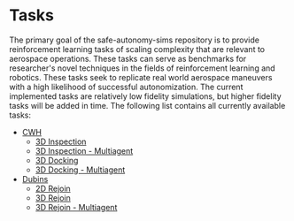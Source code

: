 # Tasks

The primary goal of the safe-autonomy-sims repository is to provide reinforcement learning tasks
of scaling complexity that are relevant to aerospace operations. These tasks can serve as benchmarks
for researcher's novel techniques in the fields of reinforcement learning and robotics. These tasks 
seek to replicate real world aerospace maneuvers with a high likelihood of successful autonomization.
The current implemented tasks are relatively low fidelity simulations, but higher fidelity tasks 
will be added in time. The following list contains all currently available tasks:

- [CWH](CWH/index.md)
    * [3D Inspection](CWH/inspection_3d.md)
    * [3D Inspection - Multiagent](CWH/inspection_3d_multiagent.md)
    * [3D Docking](CWH/docking_3d.md)
    * [3D Docking - Multiagent](CWH/docking_3d_multiagent.md)
- [Dubins](dubins/index.md)
    * [2D Rejoin](dubins/rejoin_2d.md)
    * [3D Rejoin](dubins/rejoin_3d.md)
    * [3D Rejoin - Multiagent](dubins/rejoin_3d_multiagent.md)
